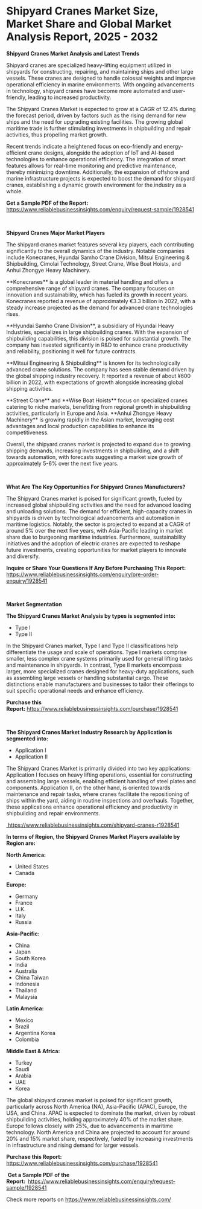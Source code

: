 <p><h1>Shipyard Cranes Market Size, Market Share and Global Market Analysis Report, 2025 - 2032</h1></p><p><strong>Shipyard Cranes Market Analysis and Latest Trends</strong></p>
<p><p>Shipyard cranes are specialized heavy-lifting equipment utilized in shipyards for constructing, repairing, and maintaining ships and other large vessels. These cranes are designed to handle colossal weights and improve operational efficiency in marine environments. With ongoing advancements in technology, shipyard cranes have become more automated and user-friendly, leading to increased productivity.</p><p>The Shipyard Cranes Market is expected to grow at a CAGR of 12.4% during the forecast period, driven by factors such as the rising demand for new ships and the need for upgrading existing facilities. The growing global maritime trade is further stimulating investments in shipbuilding and repair activities, thus propelling market growth. </p><p>Recent trends indicate a heightened focus on eco-friendly and energy-efficient crane designs, alongside the adoption of IoT and AI-based technologies to enhance operational efficiency. The integration of smart features allows for real-time monitoring and predictive maintenance, thereby minimizing downtime. Additionally, the expansion of offshore and marine infrastructure projects is expected to boost the demand for shipyard cranes, establishing a dynamic growth environment for the industry as a whole.</p></p>
<p><strong>Get a Sample PDF of the Report:&nbsp;</strong> <a href="https://www.reliablebusinessinsights.com/enquiry/request-sample/1928541?utm_campaign=39&utm_medium=2&utm_source=Github&utm_content=ia&utm_term=16012025&utm_id=shipyard-cranes">https://www.reliablebusinessinsights.com/enquiry/request-sample/1928541</a></p>
<p>&nbsp;</p>
<p><strong>Shipyard Cranes Major Market Players</strong></p>
<p><p>The shipyard cranes market features several key players, each contributing significantly to the overall dynamics of the industry. Notable companies include Konecranes, Hyundai Samho Crane Division, Mitsui Engineering & Shipbuilding, Cimolai Technology, Street Crane, Wise Boat Hoists, and Anhui Zhongye Heavy Machinery.</p><p>**Konecranes** is a global leader in material handling and offers a comprehensive range of shipyard cranes. The company focuses on innovation and sustainability, which has fueled its growth in recent years. Konecranes reported a revenue of approximately €3.3 billion in 2022, with a steady increase projected as the demand for advanced crane technologies rises.</p><p>**Hyundai Samho Crane Division**, a subsidiary of Hyundai Heavy Industries, specializes in large shipbuilding cranes. With the expansion of shipbuilding capabilities, this division is poised for substantial growth. The company has invested significantly in R&D to enhance crane productivity and reliability, positioning it well for future contracts.</p><p>**Mitsui Engineering & Shipbuilding** is known for its technologically advanced crane solutions. The company has seen stable demand driven by the global shipping industry recovery. It reported a revenue of about ¥600 billion in 2022, with expectations of growth alongside increasing global shipping activities.</p><p>**Street Crane** and **Wise Boat Hoists** focus on specialized cranes catering to niche markets, benefitting from regional growth in shipbuilding activities, particularly in Europe and Asia. **Anhui Zhongye Heavy Machinery** is growing rapidly in the Asian market, leveraging cost advantages and local production capabilities to enhance its competitiveness.</p><p>Overall, the shipyard cranes market is projected to expand due to growing shipping demands, increasing investments in shipbuilding, and a shift towards automation, with forecasts suggesting a market size growth of approximately 5-6% over the next five years.</p></p>
<p>&nbsp;</p>
<p><strong>What Are The Key Opportunities For Shipyard Cranes Manufacturers?</strong></p>
<p><p>The Shipyard Cranes market is poised for significant growth, fueled by increased global shipbuilding activities and the need for advanced loading and unloading solutions. The demand for efficient, high-capacity cranes in shipyards is driven by technological advancements and automation in maritime logistics. Notably, the sector is projected to expand at a CAGR of around 5% over the next five years, with Asia-Pacific leading in market share due to burgeoning maritime industries. Furthermore, sustainability initiatives and the adoption of electric cranes are expected to reshape future investments, creating opportunities for market players to innovate and diversify.</p></p>
<p><strong>Inquire or Share Your Questions If Any Before Purchasing This Report:</strong> <a href="https://www.reliablebusinessinsights.com/enquiry/pre-order-enquiry/1928541?utm_campaign=39&utm_medium=2&utm_source=Github&utm_content=ia&utm_term=16012025&utm_id=shipyard-cranes">https://www.reliablebusinessinsights.com/enquiry/pre-order-enquiry/1928541</a></p>
<p>&nbsp;</p>
<p><strong>Market Segmentation</strong></p>
<p><strong>The Shipyard Cranes Market Analysis by types is segmented into:</strong></p>
<p><ul><li>Type I</li><li>Type II</li></ul></p>
<p><p>In the Shipyard Cranes market, Type I and Type II classifications help differentiate the usage and scale of operations. Type I markets comprise smaller, less complex crane systems primarily used for general lifting tasks and maintenance in shipyards. In contrast, Type II markets encompass larger, more specialized cranes designed for heavy-duty applications, such as assembling large vessels or handling substantial cargo. These distinctions enable manufacturers and businesses to tailor their offerings to suit specific operational needs and enhance efficiency.</p></p>
<p><strong>Purchase this Report:&nbsp;</strong><a href="https://www.reliablebusinessinsights.com/purchase/1928541?utm_campaign=39&utm_medium=2&utm_source=Github&utm_content=ia&utm_term=16012025&utm_id=shipyard-cranes">https://www.reliablebusinessinsights.com/purchase/1928541</a></p>
<p>&nbsp;</p>
<p><strong>The Shipyard Cranes Market Industry Research by Application is segmented into:</strong></p>
<p><ul><li>Application I</li><li>Application II</li></ul></p>
<p><p>The Shipyard Cranes Market is primarily divided into two key applications: Application I focuses on heavy lifting operations, essential for constructing and assembling large vessels, enabling efficient handling of steel plates and components. Application II, on the other hand, is oriented towards maintenance and repair tasks, where cranes facilitate the repositioning of ships within the yard, aiding in routine inspections and overhauls. Together, these applications enhance operational efficiency and productivity in shipbuilding and repair environments.</p></p>
<p><a href="https://www.reliablebusinessinsights.com/shipyard-cranes-r1928541?utm_campaign=39&utm_medium=2&utm_source=Github&utm_content=ia&utm_term=16012025&utm_id=shipyard-cranes">&nbsp;https://www.reliablebusinessinsights.com/shipyard-cranes-r1928541</a></p>
<p><strong>In terms of Region, the Shipyard Cranes Market Players available by Region are:</strong></p>
<p>
    <p> <strong> North America: </strong>
        <ul>
            <li>United States</li>
            <li>Canada</li>
        </ul>
        </p> 
    <p> <strong> Europe: </strong>
        <ul>
            <li>Germany</li>
            <li>France</li>
            <li>U.K.</li>
            <li>Italy</li>
            <li>Russia</li>
        </ul>
        </p> 
    <p> <strong> Asia-Pacific: </strong>
        <ul>
            <li>China</li>
            <li>Japan</li>
            <li>South Korea</li>
            <li>India</li>
            <li>Australia</li>
            <li>China Taiwan</li>
            <li>Indonesia</li>
            <li>Thailand</li>
            <li>Malaysia</li>
        </ul>
        </p> 
    <p> <strong> Latin America: </strong>
        <ul>
            <li>Mexico</li>
            <li>Brazil</li>
            <li>Argentina Korea</li>
            <li>Colombia</li>
        </ul>
        </p> 
    <p> <strong> Middle East & Africa: </strong>
        <ul>
            <li>Turkey</li>
            <li>Saudi</li>
            <li>Arabia</li>
            <li>UAE</li>
            <li>Korea</li>
        </ul>
    </p>
    </p>
<p><p>The global shipyard cranes market is poised for significant growth, particularly across North America (NA), Asia-Pacific (APAC), Europe, the USA, and China. APAC is expected to dominate the market, driven by robust shipbuilding activities, holding approximately 40% of the market share. Europe follows closely with 25%, due to advancements in maritime technology. North America and China are projected to account for around 20% and 15% market share, respectively, fueled by increasing investments in infrastructure and rising demand for larger vessels.</p></p>
<p><strong>Purchase this Report: </strong><a href="https://www.reliablebusinessinsights.com/purchase/1928541?utm_campaign=39&utm_medium=2&utm_source=Github&utm_content=ia&utm_term=16012025&utm_id=shipyard-cranes">https://www.reliablebusinessinsights.com/purchase/1928541</a></p>
<p>&nbsp;<strong>Get a Sample PDF of the Report:&nbsp;&nbsp;</strong><a href="https://www.reliablebusinessinsights.com/enquiry/request-sample/1928541?utm_campaign=39&utm_medium=2&utm_source=Github&utm_content=ia&utm_term=16012025&utm_id=shipyard-cranes">https://www.reliablebusinessinsights.com/enquiry/request-sample/1928541</a></p>
<p><strong></strong></p>
<p>Check more reports on <a href="https://www.reliablebusinessinsights.com/?utm_campaign=39&utm_medium=2&utm_source=Github&utm_content=ia&utm_term=16012025&utm_id=shipyard-cranes">https://www.reliablebusinessinsights.com/</a></p>